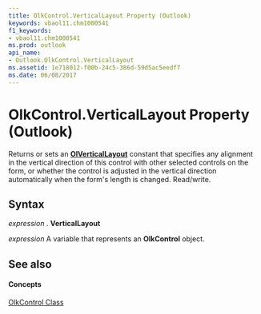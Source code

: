 ```yaml
---
title: OlkControl.VerticalLayout Property (Outlook)
keywords: vbaol11.chm1000541
f1_keywords:
- vbaol11.chm1000541
ms.prod: outlook
api_name:
- Outlook.OlkControl.VerticalLayout
ms.assetid: 1e718012-f00b-24c5-386d-59d5ac5eedf7
ms.date: 06/08/2017
---
```



# OlkControl.VerticalLayout Property (Outlook)

Returns or sets an  **[OlVerticalLayout](Outlook.OlVerticalLayout.md)** constant that specifies any alignment in the vertical direction of this control with other selected controls on the form, or whether the control is adjusted in the vertical direction automatically when the form's length is changed. Read/write.


## Syntax

 _expression_ . **VerticalLayout**

 _expression_ A variable that represents an **OlkControl** object.


## See also


#### Concepts


[OlkControl Class](Outlook.olkcontrol.md)

